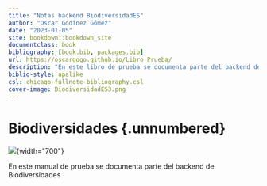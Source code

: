```yaml
---
title: "Notas backend BiodiversidadES"
author: "Oscar Godínez Gómez"
date: "2023-01-05"
site: bookdown::bookdown_site
documentclass: book
bibliography: [book.bib, packages.bib]
url: https://oscargogo.github.io/Libro_Prueba/
description: "En este libro de prueba se documenta parte del backend de Biodiversidades"
biblio-style: apalike
csl: chicago-fullnote-bibliography.csl
cover-image: BiodiversidadES3.png
---
```


# Biodiversidades {.unnumbered}

![](C:/Users/ogodinez/Documents/CnM/PruebaLibro/Libro_Prueba1/images/BiodiversidadES3.png){width="700"}

En este manual de prueba se documenta parte del backend de Biodiversidades
